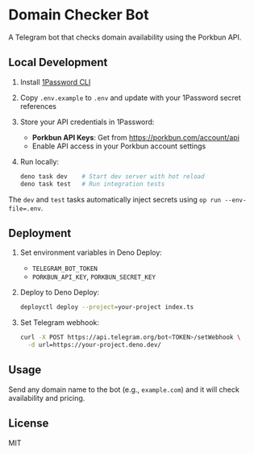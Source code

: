 # Domain Checker Bot

A Telegram bot that checks domain availability using the Porkbun API.

## Local Development

1. Install
   [1Password CLI](https://developer.1password.com/docs/cli/get-started/)

2. Copy `.env.example` to `.env` and update with your 1Password secret
   references

3. Store your API credentials in 1Password:
   - **Porkbun API Keys**: Get from https://porkbun.com/account/api
   - Enable API access in your Porkbun account settings

4. Run locally:
   ```bash
   deno task dev    # Start dev server with hot reload
   deno task test   # Run integration tests
   ```

The `dev` and `test` tasks automatically inject secrets using
`op run --env-file=.env`.

## Deployment

1. Set environment variables in Deno Deploy:
   - `TELEGRAM_BOT_TOKEN`
   - `PORKBUN_API_KEY`, `PORKBUN_SECRET_KEY`

2. Deploy to Deno Deploy:
   ```bash
   deployctl deploy --project=your-project index.ts
   ```

3. Set Telegram webhook:
   ```bash
   curl -X POST https://api.telegram.org/bot<TOKEN>/setWebhook \
     -d url=https://your-project.deno.dev/
   ```

## Usage

Send any domain name to the bot (e.g., `example.com`) and it will check
availability and pricing.

## License

MIT
